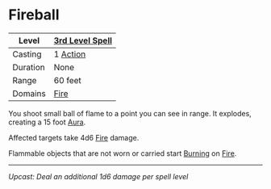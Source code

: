 # Fireball

| Level    | [3rd Level Spell](3rd%20Level%20Spells.md)          |
| -------- | --------------------------------------------------- |
| Casting  | 1 [Action](../../../../Game%20Procedures/Core%20Procedures/Action.md) |
| Duration | None                                                |
| Range    | 60 feet                                             |
| Domains  | [Fire](../../Spell%20Domains/Fire.md)            |

You shoot small ball of flame to a point you can see in range. It explodes, creating a 15 foot [Aura](../../Areas%20of%20Effect/Aura.md).

Affected targets take 4d6 [Fire](../../../../Game%20Procedures/Combat/Damage%20Types/Fire.md) damage.

Flammable objects that are not worn or carried start [Burning](../../../../Game%20Procedures/Hazards/Elemental%20Hazards.md#Burning) on [Fire](../../../../Game%20Procedures/Combat/Damage%20Types/Fire.md).

---
*Upcast: Deal an additional 1d6 damage per spell level*
